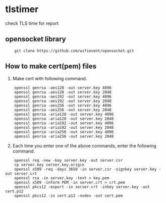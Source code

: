 # tlstimer
check TLS time for report

## opensocket library
```
    git clone https://github.com/wifievent/opensocket.git
```

## How to make cert(pem) files
1. Make cert with following command.
```
    openssl genrsa -aes128 -out server.key 4096
    openssl genrsa -aes128 -out server.key 2048
    openssl genrsa -aes192 -out server.key 4096
    openssl genrsa -aes192 -out server.key 2048
    openssl genrsa -aes256 -out server.key 4096
    openssl genrsa -aes256 -out server.key 2048
    openssl genrsa -aria128 -out server.key 4096
    openssl genrsa -aria128 -out server.key 2048
    openssl genrsa -aria192 -out server.key 4096
    openssl genrsa -aria192 -out server.key 2048
    openssl genrsa -aria256 -out server.key 4096
    openssl genrsa -aria256 -out server.key 2048
```

2. Each time you enter one of the above commands, enter the following command.
```
    openssl req -new -key server.key -out server.csr
    cp server.key server.key.origin
    openssl x509 -req -days 3650 -in server.csr -signkey server.key -out server.crt
    openssl rsa -in server.key -text > key.pem
    openssl x509 -inform PEM -in server.crt > crt.pem
    openssl pkcs12 -export -in server.crt -inkey server.key -out cert.p12
    openssl pkcs12 -in cert.p12 -nodes -out cert.pem
```
